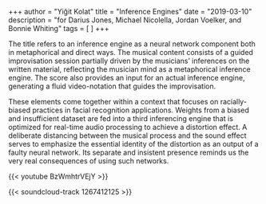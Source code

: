 +++
author = "Yiğit Kolat"
title = "Inference Engines"
date = "2019-03-10"
description = "for Darius Jones, Michael Nicolella, Jordan Voelker, and Bonnie Whiting"
tags = [
]
+++

The title refers to an inference engine as a neural network component both in metaphorical and direct ways. The musical content consists of a guided improvisation session partially driven by the musicians’ inferences on the written material, reflecting the musician mind as a metaphorical inference engine. The score also provides an input for an actual inference engine, generating a fluid video-notation that guides the improvisation.

These elements come together within a context that focuses on racially-biased practices in facial recognition applications. Weights from a biased and insufficient dataset are fed into a third inferencing engine that is optimized for real-time audio processing to achieve a distortion effect. A deliberate distancing between the musical process and the sound effect serves to emphasize the essential identity of the distortion as an output of a faulty neural network. Its separate and insistent presence reminds us the very real consequences of using such networks.

{{< youtube BzWmhtrVEjY >}}

{{< soundcloud-track 1267412125 >}}